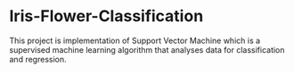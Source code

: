 # Iris-Flower-Classification
This project is implementation of Support Vector Machine which is a supervised machine learning algorithm that analyses data for classification and regression. 
